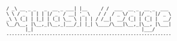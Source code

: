     / _\ __ _ _   _  __ _ ___| |__     / /  ___  __ _  __ _  ___ 
    \ \ / _` | | | |/ _` / __| '_ \   / /  / _ \/ _` |/ _` |/ _ \
    _\ \ (_| | |_| | (_| \__ \ | | | / /__|  __/ (_| | (_| |  __/
    \__/\__, |\__,_|\__,_|___/_| |_| \____/\___|\__,_|\__, |\___|
           |_|                                        |___/      
    ------------------------------------------------------------- 
